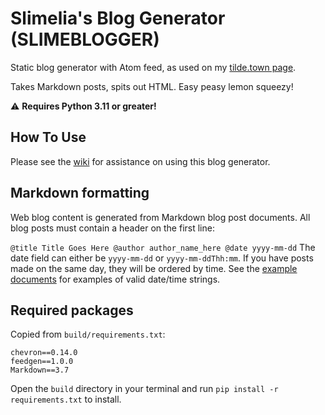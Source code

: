 # Slimelia's Blog Generator (SLIMEBLOGGER)
Static blog generator with Atom feed, as used on my [tilde.town page](https://tilde.town/~slimelia).

Takes Markdown posts, spits out HTML. Easy peasy lemon squeezy!

⚠️ **Requires Python 3.11 or greater!**


## How To Use

Please see the [wiki](https://github.com/slimelia/slimeblogger/wiki) for assistance on using this blog generator.

## Markdown formatting

Web blog content is generated from Markdown blog post documents.
All blog posts must contain a header on the first line:

`@title Title Goes Here @author author_name_here @date yyyy-mm-dd`
The date field can either be `yyyy-mm-dd` or `yyyy-mm-ddThh:mm`. If you have posts made on the same day, they will be ordered by time.
See the [example documents](https://github.com/slimelia/slimeblogger/tree/master/build/posts) for examples of valid date/time strings.

## Required packages

Copied from `build/requirements.txt`:
```
chevron==0.14.0
feedgen==1.0.0
Markdown==3.7
```
Open the `build` directory in your terminal and run `pip install -r requirements.txt` to install.
